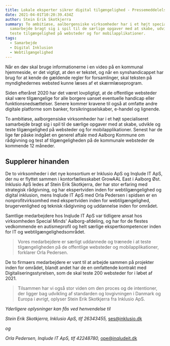 ```yaml
---
title: Lokale eksperter sikrer digital tilgængelighed - Pressemeddelelse
date: 2021-04-01T10:20:39.434Z
author: Stein Erik Skotkjerra
summary: To ambitiøse, aalborgensiske virksomheder har i et højt specialiseret
  samarbejde bragt sig i spil til de særlige opgaver med at skabe, udvikle og
  teste tilgængelighed på websteder og for mobilapplikationer.
tags:
  - Samarbejde
  - Digital Inklusion
  - Webtilgængelighed
---
```

Når en døv skal bruge informationerne i en video på en kommunal hjemmeside, er det vigtigt, at den er tekstet, og når en synshandicappet har brug for at kende de gældende regler for forsamlinger, skal teksten på myndighedernes websted kunne læses af et skærmlæseprogram.

Siden efteråret 2020 har det været lovpligtigt, at de offentlige websteder skal være tilgængelige for alle borgere uanset eventuelle handicap eller funktionsnedsættelser. Senere kommer kravene til også at omfatte andre digitale platforme som banker, forsikringsselskaber, e-handel og lignende.

To ambitiøse, aalborgensiske virksomheder har i et højt specialiseret samarbejde bragt sig i spil til de særlige opgaver med at skabe, udvikle og teste tilgængelighed på websteder og for mobilapplikationer. Senest har de lige før påske indgået en generel aftale med Aalborg Kommune om rådgivning og test af tilgængeligheden på de kommunale websteder de kommende 12 måneder.

## Supplerer hinanden

De to virksomheder i det nye konsortium er Inklusio ApS og Inqlude IT ApS, der nu er flyttet sammen i kontorfællesskabet GrowAAL East i Aalborg Øst. Inklusio ApS ledes af Stein Erik Skotkjerra, der har stor erfaring med strategisk rådgivning, og har ekspertviden inden for webtilgængelighed og digital inklusion, mens Inqlude IT ApS med Orla Pedersen i spidsen er en nonprofitvirksomhed med ekspertviden inden for webtilgængelighed, brugervenlighed og teknisk rådgivning og uddannelse inden for området.

Samtlige medarbejdere hos Inqlude IT ApS var tidligere ansat hos virksomheden Special Minds' Aalborg-afdeling, og har for de flestes vedkommende en autismeprofil og helt særlige ekspertkompetencer inden for IT og webtilgængelighedsområdet.

> Vores medarbejdere er særligt uddannede og trænede i at teste tilgængeligheden på de offentlige websteder og mobilapplikationer, forklarer Orla Pedersen.

De to firmaers medarbejdere er vant til at arbejde sammen på projekter inden for området, blandt andet har de en omfattende kontrakt med Digitaliseringsstyrelsen, som de skal teste 200 websteder for i løbet af 2021.

> Tilsammen har vi også stor viden om den proces og de intentioner,
> der ligger bag udvikling af standarden og lovgivningen i Danmark og
> Europa i øvrigt, oplyser Stein Erik Skotkjerra fra Inklusio ApS.

*Yderligere oplysninger kan fås ved henvendelse til*

*Stein Erik Skotkjerra, Inklusio ApS, tlf 26343455,* [ses@inklusio.dk](mailto:ses@inklusio.dk)

*og*

*Orla Pedersen, Inqlude IT ApS, tlf 42248780,* [ope@inqludeit.dk](mailto:ope@inqludeit.dk)